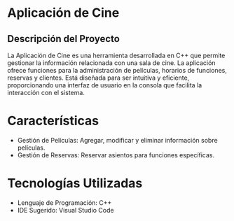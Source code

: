 # Aplicación de Cine
## Descripción del Proyecto
La Aplicación de Cine es una herramienta desarrollada en C++ que permite gestionar la información relacionada con una sala de cine. La aplicación ofrece funciones para la administración de películas, horarios de funciones, reservas y clientes. Está diseñada para ser intuitiva y eficiente, proporcionando una interfaz de usuario en la consola que facilita la interacción con el sistema.

# Características
- Gestión de Películas: Agregar, modificar y eliminar información sobre películas.
- Gestión de Reservas: Reservar asientos para funciones específicas.
  
# Tecnologías Utilizadas
- Lenguaje de Programación: C++
- IDE Sugerido: Visual Studio Code
